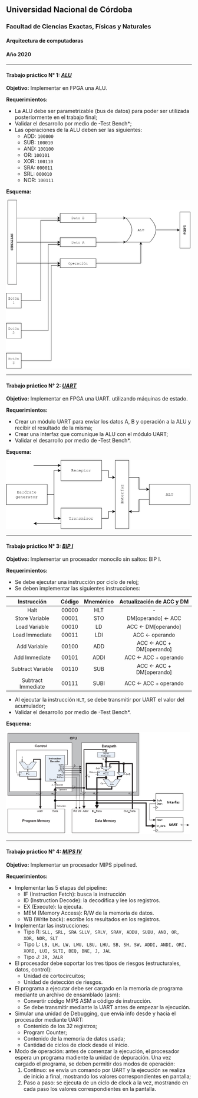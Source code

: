 ## Universidad Nacional de Córdoba
### Facultad de Ciencias Exactas, Físicas y Naturales
#### Arquitectura de computadoras
#### Año 2020

------------------

#### Trabajo práctico N° 1: [**_ALU_**](https://github.com/tomasspi/arqui2020/tree/main/tp1-alu)

**Objetivo:** Implementar en FPGA una ALU.

**Requerimientos:**

- La ALU debe ser parametrizable (bus de datos) para poder ser utilizada 
posteriormente en el trabajo final;
- Validar el desarrollo por medio de -Test Bench*;
- Las operaciones de la ALU deben ser las siguientes:
	-	ADD: `100000`
	-	SUB: `100010`
	-	AND: `100100`
	-	OR:  `100101`
	-	XOR: `100110`
	-	SRA: `000011`
	-	SRL: `000010`
	-	NOR: `100111`

**Esquema:**

<img src="imgs/tp1-alu.png" alt="esquema-alu" width="500"/>
	

------------------

#### Trabajo práctico N° 2: [**_UART_**](https://github.com/tomasspi/arqui2020/tree/main/tp2-uart)

**Objetivo:** Implementar en FPGA una UART.
utilizando máquinas de estado. 

**Requerimientos:**

- Crear un módulo UART para enviar los datos A, B y
operación a la ALU y recibir el resultado de la 
misma;
- Crear una interfaz que comunique la ALU con el 
módulo UART;
- Validar el desarrollo por medio de -Test Bench*.

**Esquema:**

<img src="imgs/tp2-uart.png" alt="esquema-uart" width="500"/>

------------------

#### Trabajo práctico N° 3: [**_BIP I_**](https://github.com/tomasspi/arqui2020/tree/main/tp3-bip)

**Objetivo:** Implementar un procesador monocilo sin saltos: BIP I.

**Requerimientos:**

- Se debe ejecutar una instrucción por ciclo de reloj;
- Se deben implementar las siguientes instrucciones:

|     Instrucción    | Código | Mnemónico | Actualización de ACC y DM |
|:------------------:|:------:|:---------:|:-------------------------:|
| Halt               |  00000 |    HLT    |             -             |
| Store Variable     |  00001 |    STO    | DM[operando] <- ACC       |
| Load Variable      |  00010 |     LD    | ACC <- DM[operando]       |
| Load Immediate     |  00011 |    LDI    | ACC <- operando           |
| Add Variable       |  00100 |    ADD    | ACC <- ACC + DM[operando] |
| Add Immediate      |  00101 |    ADDI   | ACC <- ACC + operando     |
| Subtract Variable  |  00110 |    SUB    | ACC <- ACC + DM[operando] |
| Subtract Immediate |  00111 |    SUBI   | ACC <- ACC + operando     |

-  Al ejecutar la instrucción `HLT`, se debe transmitir por UART el valor del acumulador;
- Validar el desarrollo por medio de -Test Bench*.

**Esquema:**

<img src="imgs/tp3-bip.png" alt="esquema-bip" width="500"/>


------------------

#### Trabajo práctico N° 4: [**_MIPS IV_**](https://github.com/tomasspi/arqui2020/tree/main/tp4-MIPS)

**Objetivo:** Implementar un procesador MIPS pipelined.

**Requerimientos:**
- Implementar las 5 etapas del pipeline:
	- IF (Instruction Fetch): busca la instrucción
	- ID (Instruction Decode): la decodifica y lee los registros.
	- EX (Execute): la ejecuta.
	- MEM (Memory Access): R/W de la memoria de datos.
	- WB (Write back): escribe los resultados en los registros.
- Implementar las instrucciones:
	- Tipo R:
		`SLL, SRL, SRA SLLV, SRLV, SRAV, ADDU, SUBU, AND, OR, XOR, NOR, SLT`
	- Tipo L:
		`LB, LH, LW, LWU, LBU, LHU, SB, SH, SW, ADDI, ANDI, ORI, XORI, LUI, SLTI, BEQ, BNE, J, JAL`
	- Tipo J:
		`JR, JALR`
- El procesador debe soportar los tres tipos de riesgos (estructurales, datos, control):
	- Unidad de cortocircuitos;
	- Unidad de detección de riesgos.
- El programa a ejecutar debe ser cargado en la memoria de programa mediante
un archivo de ensamblado (asm):
	- Convertir código MIPS ASM a código de instrucción.
	- Se debe transmitir mediante la UART antes de empezar la ejecución.
- Simular una unidad de Debugging, que envía info desde y hacia el 
procesador mediante UART:
	- Contenido de los 32 registros;
	- Program Counter;
	- Contenido de la memoria de datos usada;
	- Cantidad de ciclos de clock desde el inicio.
- Modo de operación: antes de comenzar la ejecución, el procesador
espera un programa madiente la unidad de depuración. Una vez cargado
el programa, se deben permitir dos modos de operación:
	1. Continuo: se envía un comando por UART y la ejecución se realiza de inicio a final, mostrando los valores correspondientes en pantalla;
	2. Paso a paso: se ejecuta de un ciclo de clock a la vez, mostrando en cada paso los valores correspondientes en la pantalla.


